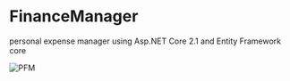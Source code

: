 # FinanceManager
personal expense manager using Asp.NET Core 2.1 and Entity Framework core

![PFM](https://user-images.githubusercontent.com/42969660/56732392-3bde5200-676e-11e9-9db5-56142d17eff2.png)
